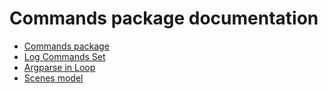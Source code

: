 # Commands package documentation

-   [Commands package](commands_package.md)
-   [Log Commands Set](log_doc.md)
-   [Argparse in Loop](argparse_in_loop.md)
-   [Scenes model](scenes.md)
